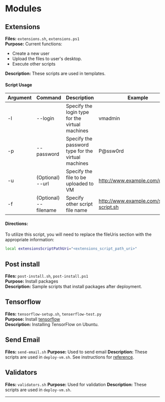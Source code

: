 # Modules

## Extensions
**Files:** `extensions.sh`, `extensions.ps1`  
**Purpose:** Current functions:
* Create a new user 
* Upload the files to user's desktop.
* Execute other scripts

**Description:** These scripts are used in templates.

#### Script Usage

Argument        | Command       | Description                                         | Example
--------------- | ------------- | ----------------------------------------------------| --------
-l              | --login           | Specify the login type for the virtual machines     | vmadmin
-p              | --password        | Specify the password type for the virtual machines  | P@ssw0rd
-u              | (Optional) --url  | Specify the file to be uploaded to  VM             | http://www.example.com/data.zip
-f              | (Optional) --filename | Specify other script file name | http://www.example.com/some-script.sh

#### Directions:
To utilize this script, you will need to replace the fileUris section with the appropriate information:

```sh
local extensionsScriptPathUri="<extensions_script_path_uri>"
```

## Post install  
**Files:** `post-install.sh`, `post-install.ps1`  
**Purpose:** Install packages  
**Description:** Sample scripts that install packages after deployment.  

## Tensorflow  
**Files:** `tensorflow-setup.sh`, `tenserflow-test.py`  
**Purpose:** Install [tensorflow](https://www.tensorflow.org/get_started/)  
**Description:** Installing TensorFlow on Ubuntu. 

## Send Email
**Files:** `send-email.sh`
**Purpose:** Used to send email
**Description:** These scripts are used in `deploy-vm.sh`. See instructions for [reference](https://github.com/MSFTImagine/computerscience/tree/master/Scripts/Bulk-Sandbox-Deployment-Automation-Bash#email-server-setup).

## Validators
**Files:** `validators.sh`
**Purpose:** Used for validation
**Description:** These scripts are used in `deploy-vm.sh`. 

---